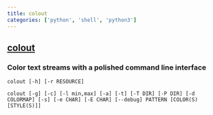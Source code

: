 ```yaml
---
title: colout
categories: ['python', 'shell', 'python3']
---
```

## [colout](https://github.com/nojhan/colout)

### Color text streams with a polished command line interface


`colout [-h] [-r RESOURCE]`

`colout [-g] [-c] [-l min,max] [-a] [-t] [-T DIR] [-P DIR] [-d COLORMAP] [-s] [-e CHAR] [-E CHAR] [--debug] PATTERN [COLOR(S) [STYLE(S)]]`
